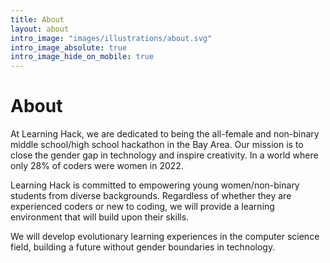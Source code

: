 ```yaml
---
title: About
layout: about
intro_image: "images/illustrations/about.svg"
intro_image_absolute: true
intro_image_hide_on_mobile: true
---
```


# About

At Learning Hack, we are dedicated to being the all-female and non-binary middle school/high school hackathon in the Bay Area. Our mission is to close the gender gap in technology and inspire creativity. In a world where only 28% of coders were women in 2022.

Learning Hack is committed to empowering young women/non-binary students from diverse backgrounds. Regardless of whether they are experienced coders or new to coding, we will provide a learning environment that will build upon their skills.

We will develop evolutionary learning experiences in the computer science field, building a future without gender boundaries in technology.
